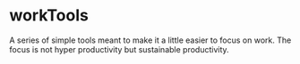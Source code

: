 # workTools
A series of simple tools meant to make it a little easier to focus on work. The focus is not hyper productivity but sustainable productivity.
